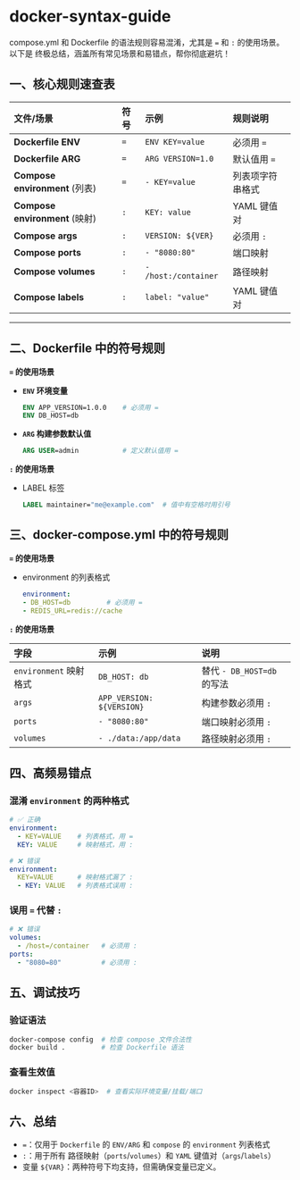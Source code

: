 # docker-syntax-guide

compose.yml 和 Dockerfile 的语法规则容易混淆，尤其是 `=` 和 `:` 的使用场景。以下是 终极总结，涵盖所有常见场景和易错点，帮你彻底避坑！

## 一、核心规则速查表

| 文件/场景 | 符号 | 示例 | 规则说明 |
|:--|:--|:--|:--|
| **Dockerfile ENV** | `=` | `ENV KEY=value` | 必须用 `=` |
| **Dockerfile ARG** | `=` | `ARG VERSION=1.0` | 默认值用 `=` |
| **Compose environment** (列表) | `=` | `- KEY=value` | 列表项字符串格式 |
| **Compose environment** (映射) | `:` | `KEY: value` | YAML 键值对 |
| **Compose args** | `:` | `VERSION: ${VER}` | 必须用 `:` |
| **Compose ports** | `:` | `- "8080:80"` | 端口映射 |
| **Compose volumes** | `:` | `- /host:/container` | 路径映射 |
| **Compose labels** | `:` | `label: "value"` | YAML 键值对 |

---

## 二、Dockerfile 中的符号规则

**`=` 的使用场景**

- **`ENV` 环境变量**

  ```dockerfile
  ENV APP_VERSION=1.0.0    # 必须用 =
  ENV DB_HOST=db
  ```

- **`ARG` 构建参数默认值**

  ```dockerfile
  ARG USER=admin           # 定义默认值用 =
  ```

**`:` 的使用场景**

- LABEL 标签

  ```dockerfile
  LABEL maintainer="me@example.com"  # 值中有空格时用引号
  ```

## 三、docker-compose.yml 中的符号规则

**`=` 的使用场景**

- environment 的列表格式

  ```yml
  environment:
  - DB_HOST=db         # 必须用 =
  - REDIS_URL=redis://cache
  ```

**`:` 的使用场景**

| 字段 | 示例 | 说明 |
|:--|:--|:--|
| `environment` 映射格式 | `DB_HOST: db` | 替代 `- DB_HOST=db` 的写法 |
| `args` | `APP_VERSION: ${VERSION}` | 构建参数必须用 `:` |
| `ports` | `- "8080:80"` | 端口映射必须用 `:` |
| `volumes` | `- ./data:/app/data` | 路径映射必须用 `:` |

## 四、高频易错点

### 混淆 `environment` 的两种格式

```yml
# ✅ 正确
environment:
  - KEY=VALUE    # 列表格式，用 =
  KEY: VALUE     # 映射格式，用 :

# ❌ 错误
environment:
  KEY=VALUE      # 映射格式漏了 :
  - KEY: VALUE   # 列表格式误用 :
```

### 误用 `=` 代替 `:`

```yml
# ❌ 错误
volumes:
  - /host=/container   # 必须用 :
ports:
  - "8080=80"          # 必须用 :
```

## 五、调试技巧

### 验证语法

```bash
docker-compose config  # 检查 compose 文件合法性
docker build .         # 检查 Dockerfile 语法
```

### 查看生效值

```bash
docker inspect <容器ID>  # 查看实际环境变量/挂载/端口
```

## 六、总结

- `=`：仅用于 `Dockerfile` 的 `ENV/ARG` 和 `compose` 的 `environment` 列表格式
- `:`：用于所有 路径映射（`ports`/`volumes`）和 `YAML` 键值对（`args`/`labels`）
- 变量 `${VAR}`：两种符号下均支持，但需确保变量已定义。
